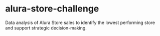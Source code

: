 # alura-store-challenge
Data analysis of Alura Store sales to identify the lowest performing store and support strategic decision-making.

